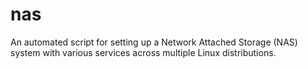 # nas
An automated script for setting up a Network Attached Storage (NAS) system with various services across multiple Linux distributions.
